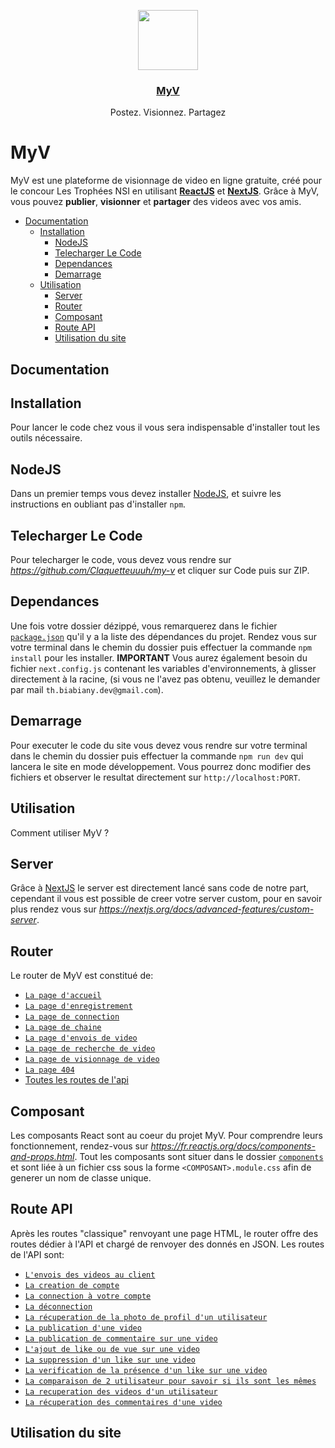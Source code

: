 
<p align="center">
  <a href="https://my-v.vercel.app">
    <img src="https://my-v.vercel.app/img/logos/logo-gradient.png" height="96">
    <h3 align="center">MyV</h3>
  </a>
</p>

<p align="center">
   Postez. Visionnez. Partagez
</p>

# MyV
MyV est une plateforme de visionnage de video en ligne gratuite, créé pour le concour Les Trophées NSI en utilisant **<a href="https://fr.reactjs.org/">ReactJS</a>** et **<a href="https://nextjs.org/">NextJS</a>**. Grâce à MyV, vous pouvez **publier**, **visionner** et **partager** des videos avec vos amis.

- [Documentation](#documentation)
  - [Installation](#installation)
    - [NodeJS](#nodejs)
    - [Telecharger Le Code](#telecharger-le-code)
    - [Dependances](#dependances)
    - [Demarrage](#demarrage)
  - [Utilisation](#utilisation)
    - [Server](#server)
    - [Router](#router)
    - [Composant](#composant)
    - [Route API](#route-api)
    - [Utilisation du site](#utilisation-du-site)

## Documentation

## Installation
Pour lancer le code chez vous il vous sera indispensable d'installer tout les outils nécessaire.

## NodeJS
Dans un premier temps vous devez installer <a href="https://nodejs.org/en/download/">NodeJS</a>, et suivre les instructions en oubliant pas d'installer `npm`.

## Telecharger Le Code
Pour telecharger le code, vous devez vous rendre sur *https://github.com/Claquetteuuuh/my-v* et cliquer sur Code puis sur ZIP.

## Dependances
Une fois votre dossier dézippé, vous remarquerez dans le fichier <a href="https://github.com/Claquetteuuuh/my-v/blob/main/package.json">`package.json`</a> qu'il y a la liste des dépendances du projet. Rendez vous sur votre terminal dans le chemin du dossier puis effectuer la commande `npm install` pour les installer. **IMPORTANT** Vous aurez également besoin du fichier `next.config.js` contenant les variables d'environnements, à glisser directement à la racine, (si vous ne l'avez pas obtenu, veuillez le demander par mail `th.biabiany.dev@gmail.com`).

## Demarrage
Pour executer le code du site vous devez vous rendre sur votre terminal dans le chemin du dossier puis effectuer la commande `npm run dev` qui lancera le site en mode développement. Vous pourrez donc modifier des fichiers et observer le resultat directement sur `http://localhost:PORT`.

## Utilisation
Comment utiliser MyV ?

## Server
Grâce à <a href="https://nextjs.org/">NextJS</a> le server est directement lancé sans code de notre part, cependant il vous est possible de creer votre server custom, pour en savoir plus rendez vous sur *https://nextjs.org/docs/advanced-features/custom-server*.

## Router
Le router de MyV est constitué de:
  - <a href="https://github.com/Claquetteuuuh/my-v/blob/main/pages/index.js">`La page d'accueil`</a>
  - <a href="https://github.com/Claquetteuuuh/my-v/blob/main/pages/signup.js">`La page d'enregistrement`</a>
  - <a href="https://github.com/Claquetteuuuh/my-v/blob/main/pages/login.js">`La page de connection`</a>
  - <a href="https://github.com/Claquetteuuuh/my-v/blob/main/pages/channel.js">`La page de chaine`</a>
  - <a href="https://github.com/Claquetteuuuh/my-v/blob/main/pages/post-video.js">`La page d'envois de video`</a>
  - <a href="https://github.com/Claquetteuuuh/my-v/blob/main/pages/research.js">`La page de recherche de video`</a>
  - <a href="https://github.com/Claquetteuuuh/my-v/blob/main/pages/view.js">`La page de visionnage de video`</a>
  - <a href="https://github.com/Claquetteuuuh/my-v/blob/main/pages/404.js">`La page 404`</a>
  - <a href="https://github.com/Claquetteuuuh/my-v/tree/main/pages/api">Toutes les routes de l'<a href="#route-api">api</a></a>

## Composant
Les composants React sont au coeur du projet MyV. Pour comprendre leurs fonctionnement, rendez-vous sur *https://fr.reactjs.org/docs/components-and-props.html*.
Tout les composants sont situer dans le dossier <a href="https://github.com/Claquetteuuuh/my-v/tree/main/components">`components`</a> et sont liée à un fichier css sous la forme `<COMPOSANT>.module.css` afin de generer un nom de classe unique.

## Route API
Après les routes "classique" renvoyant une page HTML, le router offre des routes dédier à l'API et chargé de renvoyer des donnés en JSON.
Les routes de l'API sont:
  - <a href="https://github.com/Claquetteuuuh/my-v/blob/main/pages/api/mongo-stream.js">`L'envois des videos au client`</a>
  - <a href="https://github.com/Claquetteuuuh/my-v/blob/main/pages/api/signup.js">`La creation de compte`</a>
  - <a href="https://github.com/Claquetteuuuh/my-v/blob/main/pages/api/login.js">`La connection à votre compte`</a>
  - <a href="https://github.com/Claquetteuuuh/my-v/blob/main/pages/api/logout.js">`La déconnection`</a>
  - <a href="https://github.com/Claquetteuuuh/my-v/blob/main/pages/api/get-picture.js">`La récuperation de la photo de profil d'un utilisateur`</a>
  - <a href="https://github.com/Claquetteuuuh/my-v/blob/main/pages/api/push-video.js">`La publication d'une video`</a>
  - <a href="https://github.com/Claquetteuuuh/my-v/blob/main/pages/api/add-comment.js">`La publication de commentaire sur une video`</a>
  - <a href="https://github.com/Claquetteuuuh/my-v/blob/main/pages/api/add-view-or-like.js">`L'ajout de like ou de vue sur une video`</a>
  - <a href="https://github.com/Claquetteuuuh/my-v/blob/main/pages/api/dislike.js">`La suppression d'un like sur une video`</a>
  - <a href="https://github.com/Claquetteuuuh/my-v/blob/main/pages/api/has-like.js">`La verification de la présence d'un like sur une video`</a>
  - <a href="https://github.com/Claquetteuuuh/my-v/blob/main/pages/api/isuser.js">`La comparaison de 2 utilisateur pour savoir si ils sont les mêmes`</a>
  - <a href="https://github.com/Claquetteuuuh/my-v/blob/main/pages/api/get-video-of.js">`La recuperation des videos d'un utilisateur`</a>
  - <a href="https://github.com/Claquetteuuuh/my-v/blob/main/pages/api/get-comment-of/%5Bpid%5D.js">`La récuperation des commentaires d'une video`</a>

## Utilisation du site
